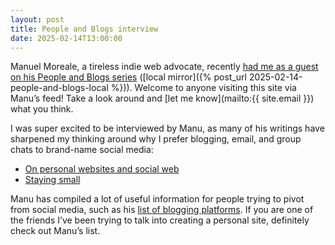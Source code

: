 ```yaml
---
layout: post
title: People and Blogs interview
date: 2025-02-14T13:00:00
---
```


Manuel Moreale, a tireless indie web advocate, recently
[had me as a guest on his People and Blogs series](https://manuelmoreale.com/pb-max-kapur)
([local mirror]({% post_url 2025-02-14-people-and-blogs-local %})).
Welcome to anyone visiting this site via Manu’s feed! Take a look around and
[let me know](mailto:{{ site.email }}) what you think.

I was super excited to be interviewed by Manu, as many of his writings have
sharpened my thinking around why I prefer blogging, email, and group chats to
brand-name social media:

- [On personal websites and social web](https://manuelmoreale.com/on-personal-websites-and-social-web)
- [Staying small](https://manuelmoreale.com/small-scale-is-the-best-scale)

Manu has compiled a lot of useful information for people trying to pivot from
social media, such as his
[list of blogging platforms](https://manuelmoreale.com/blog-platforms). If you
are one of the friends I’ve been trying to talk into creating a personal site,
definitely check out Manu’s list.
